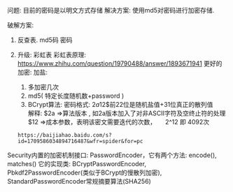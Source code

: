 问题: 目前的密码是以明文方式存储
解决方案: 使用md5对密码进行加密存储.  

破解方案: 
1. 反查表. 
    md5码     密码
2. 升级:  彩虹表
    彩虹表原理:  https://www.zhihu.com/question/19790488/answer/1893671941
更好的加密:  加盐: 
     1)   多加密几次
     2)   md5( 特定长度随机数+password )
     3)   BCrypt算法: 
       密码格式:   $2a$12$前22位是随机盐值+31位真正的散列值  
       解释: $2a =>算法版本 , 如2a版本加入了对非ASCII字符及空终止符的处理
            $12 =>成本参数，表明该密文需要迭代的次数，　　2^12 即 4092次
            
       https://baijiahao.baidu.com/s?id=1709586034894716487&wfr=spider&for=pc
       

Security内置的加密机制接口:  PasswordEncoder，它有两个方法: encode(),  matches()
   它的实现类: BCryptPasswordEncoder,  Pbkdf2PasswordEncoder(类似于BCrypt的慢散列加密),  StandardPasswordEncoder常规摘要算法(SHA256)
       
       
